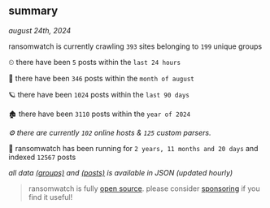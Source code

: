 
## summary
_august 24th, 2024_

ransomwatch is currently crawling `393` sites belonging to `199` unique groups

⏲ there have been `5` posts within the `last 24 hours`

🦈 there have been `346` posts within the `month of august`

🪐 there have been `1024` posts within the `last 90 days`

🏚 there have been `3110` posts within the `year of 2024`

_⚙️ there are currently `102` online hosts & `125` custom parsers._

🦕 ransomwatch has been running for `2 years, 11 months and 20 days` and indexed `12567` posts

_all data  [(groups)](http://ransomwhat.telemetry.ltd/groups) and [(posts)](http://ransomwhat.telemetry.ltd/posts) is available in JSON (updated hourly)_

> ransomwatch is fully [open source](https://github.com/joshhighet/ransomwatch#ransomwatch--). please consider [sponsoring](https://github.com/sponsors/joshhighet) if you find it useful!
